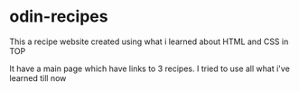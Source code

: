 # odin-recipes
This a recipe website created using what i learned about HTML and CSS in TOP

It have a main page which have links to 3 recipes. I tried to use all what i've learned till now 
